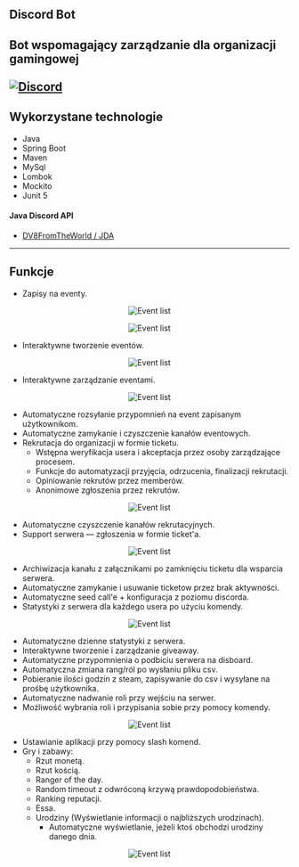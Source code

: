 ## Discord Bot

Bot wspomagający zarządzanie dla organizacji gamingowej<br><br>
<a href="https://discord.gg/invite/jFNpfSzcBW">
<img alt="Discord" src="https://img.shields.io/discord/311976984861212672?style=for-the-badge&logo=discord&label=Rangers Polska&labelColor=f8bd00&color=007800&link=rangerspolska.pl">
</a>
---

## Wykorzystane technologie

* Java
* Spring Boot
* Maven
* MySql
* Lombok
* Mockito
* Junit 5

#### Java Discord API
* [DV8FromTheWorld / JDA](https://github.com/DV8FromTheWorld/JDA)

---

## Funkcje

* Zapisy na eventy.
<p align="center">
  <img src="images/eventy.jpg" alt="Event list" />
</p>
<p align="center">
  <img src="images/event.jpg" alt="Event list" />
</p>

* Interaktywne tworzenie eventów.
<p align="center">
  <img src="images/eventGenerator01.jpg" alt="Event list" />
</p>

* Interaktywne zarządzanie eventami.
<p align="center">
  <img src="images/eventsEditor.jpg" alt="Event list" />
</p>

* Automatyczne rozsyłanie przypomnień na event zapisanym użytkownikom.
* Automatyczne zamykanie i czyszczenie kanałów eventowych.
* Rekrutacja do organizacji w formie ticketu.
  * Wstępna weryfikacja usera i akceptacja przez osoby zarządzające procesem.
  * Funkcje do automatyzacji przyjęcia, odrzucenia, finalizacji rekrutacji.
  * Opiniowanie rekrutów przez memberów.
  * Anonimowe zgłoszenia przez rekrutów.
<p align="center">
  <img src="images/rekrutacja.jpg" alt="Event list" />
</p>

* Automatyczne czyszczenie kanałów rekrutacyjnych.
* Support serwera — zgłoszenia w formie ticket'a.
<p align="center">
  <img src="images/serverSupport.jpg" alt="Event list" />
</p>

* Archiwizacja kanału z załącznikami po zamknięciu ticketu dla wsparcia serwera.
* Automatyczne zamykanie i usuwanie ticketow przez brak aktywności.
* Automatyczne seed call'e + konfiguracja z poziomu discorda.
* Statystyki z serwera dla każdego usera po użyciu komendy.
<p align="center">
  <img src="images/statystyki.jpg" alt="Event list" />
</p>

* Automatyczne dzienne statystyki z serwera.
* Interaktywne tworzenie i zarządzanie giveaway.
* Automatyczne przypomnienia o podbiciu serwera na disboard.
* Automatyczna zmiana rang/ról po wysłaniu pliku csv.
* Pobieranie ilości godzin z steam, zapisywanie do csv i wysyłane na prośbę użytkownika.
* Automatyczne nadwanie roli przy wejściu na serwer.
* Możliwość wybrania roli i przypisania sobie przy pomocy komendy.
<p align="center">
  <img src="images/role.jpg" alt="Event list" />
</p>

* Ustawianie aplikacji przy pomocy slash komend.
* Gry i zabawy:
  * Rzut monetą.
  * Rzut kością.
  * Ranger of the day.
  * Random timeout z odwróconą krzywą prawdopodobieństwa.
  * Ranking reputacji.
  * Essa.
  * Urodziny (Wyświetlanie informacji o najbliższych urodzinach).
    * Automatyczne wyświetlanie, jeżeli ktoś obchodzi urodziny danego dnia.
<p align="center">
  <img src="images/birthdays.jpg" alt="Event list" />
</p>

